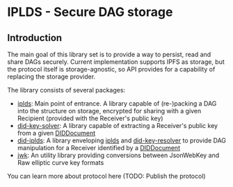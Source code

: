 # IPLDS - Secure DAG storage

## Introduction

The main goal of this library set is to provide a way to persist, read and share DAGs securely. Current implementation supports IPFS as storage, but the protocol itself is storage-agnostic, so API provides for a capability of replacing the storage provider.

The library consists of several packages:
- [iplds](/packages/iplds): Main point of entrance. A library capable of (re-)packing a DAG into the structure on storage, encrypted for sharing with a given Recipient (provided with the Receiver's public key)
- [did-key-solver](/packages/did-key-resolver): A library capable of extracting a Receiver's public key from a given [DIDDocument](https://github.com/decentralized-identity/did-resolver)
- [did-iplds](/packages/did-iplds): A library enveloping [iplds](/packages/iplds) and [did-key-resolver](/packages/did-key-resolver) to provide DAG manipulation for a Receiver identified by a [DIDDocument](https://github.com/decentralized-identity/did-resolver)
- [jwk](/packages/jwk): An utility library providing conversions between JsonWebKey and Raw elliptic curve key formats

You can learn more about protocol here (TODO: Publish the protocol)